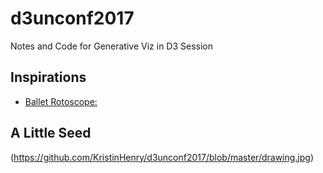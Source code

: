 # d3unconf2017
Notes and Code for Generative Viz in D3 Session



## Inspirations
* [Ballet Rotoscope:](https://www.youtube.com/watch?v=yzJk6ww3LD0)



## A Little Seed 
(https://github.com/KristinHenry/d3unconf2017/blob/master/drawing.jpg)